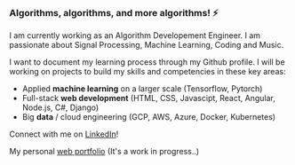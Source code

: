 ### Algorithms, algorithms, and more algorithms! ⚡
I am currently working as an Algorithm Developement Engineer. I am passionate about Signal Processing, Machine Learning, Coding and Music. 

I want to document my learning process through my Github profile. I will be working on projects to build my skills and competencies in these key areas: 
-	Applied **machine learning** on a larger scale (Tensorflow, Pytorch)
-	Full-stack **web development** (HTML, CSS, Javascipt, React, Angular, Node.js, C#, Django)
-	Big **data** / cloud engineering (GCP, AWS, Azure, Docker, Kubernetes)


Connect with me on [LinkedIn](https://linkedin.com/in/aditya-garga)!

My personal [web portfolio](https://adityagarga.github.io) (It's a work in progress..)

